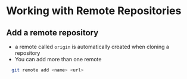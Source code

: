 # Working with Remote Repositories

## Add a remote repository

- a remote called `origin` is automatically created when cloning a repository
- You can add more than one remote

```bash
  git remote add <name> <url>
```
